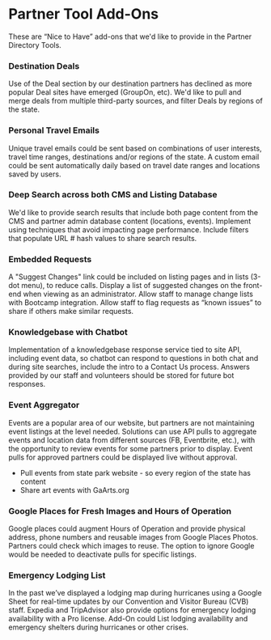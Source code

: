 # Partner Tool Add-Ons

These are “Nice to Have” add-ons that we'd like to provide in the Partner Directory Tools.

### Destination Deals
Use of the Deal section by our destination partners has declined as more popular Deal sites have emerged (GroupOn, etc). We'd like to pull and merge deals from multiple third-party sources, and filter Deals by regions of the state.

### Personal Travel Emails
Unique travel emails could be sent based on combinations of user interests, travel time ranges, destinations and/or regions of the state.  A custom email could be sent automatically daily based on travel date ranges and locations saved by users.
<!--
See [WP Travel Engine](https://wptravelengine.com/downloads/advanced-itinerary-builder/)  
-->
### Deep Search across both CMS and Listing Database
We'd like to provide search results that include both page content from the CMS and partner admin database content (locations, events). Implement using techniques that avoid impacting page performance. Include filters that populate URL # hash values to share search results.

### Embedded Requests
A "Suggest Changes" link could be included on listing pages and in lists (3-dot menu), to reduce calls. Display a list of suggested changes on the front-end when viewing as an administrator. Allow staff to manage change lists with Bootcamp integration. Allow staff to flag requests as “known issues” to share if others make similar requests.

### Knowledgebase with Chatbot
Implementation of a knowledgebase response service tied to site API, including event data, so chatbot can respond to questions in both chat and during site searches, include the intro to a Contact Us process. Answers provided by our staff and volunteers should be stored for future bot responses.

### Event Aggregator
Events are a popular area of our website, but partners are not maintaining event listings at the level needed. Solutions can use API pulls to aggregate events and location data from different sources (FB, Eventbrite, etc.), with the opportunity to review events for some partners prior to display. Event pulls for approved partners could be displayed live without approval.

- Pull events from state park website - so every region of the state has content
- Share art events with GaArts.org


### Google Places for Fresh Images and Hours of Operation
Google places could augment Hours of Operation and provide physical address, phone numbers and reusable images from Google Places Photos. Partners could check which images to reuse. The option to ignore Google would be needed to deactivate pulls for specific listings.

### Emergency Lodging List
In the past we’ve displayed a lodging map during hurricanes using a Google Sheet for real-time updates by our Convention and Visitor Bureau (CVB) staff. Expedia and TripAdvisor also provide options for emergency lodging availability with a Pro license.  Add-On could List lodging availability and emergency shelters during hurricanes or other crises.

<!--
How easy would it be to include each in Offeror’s destination partner directory solution?

20 Points. Already in our proposed solution
10. Super Easy – Under 8 hours 
8. Easy – Under 20 hours 
6. Medium – 20 to 80 hours 
4. Difficult – 80 to 200 hours 
0. Probably not feasible to add – More than 200 hours

C. For each, indicate which portions of work provided will be transferable to us 
and available for reuse in other sites.
-->